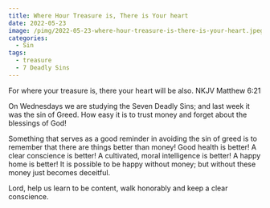 ```yaml
---
title: Where Hour Treasure is, There is Your heart
date: 2022-05-23
image: /pimg/2022-05-23-where-hour-treasure-is-there-is-your-heart.jpeg
categories:
  - Sin
tags:
  - treasure
  - 7 Deadly Sins
---
```


<p data-block-key="ajed2">For where your treasure is, there your heart will be also. NKJV Matthew 6:21</p><p data-block-key="6jl55">On Wednesdays we are studying the Seven Deadly Sins; and last week it was the sin of Greed. How easy it is to trust money and forget about the blessings of God!</p><p data-block-key="fp307">Something that serves as a good reminder in avoiding the sin of greed is to remember that there are things better than money! Good health is better! A clear conscience is better! A cultivated, moral intelligence is better! A happy home is better! It is possible to be happy without money; but without these money just becomes deceitful.</p><p data-block-key="8m6i2">Lord, help us learn to be content, walk honorably and keep a clear conscience. </p>

